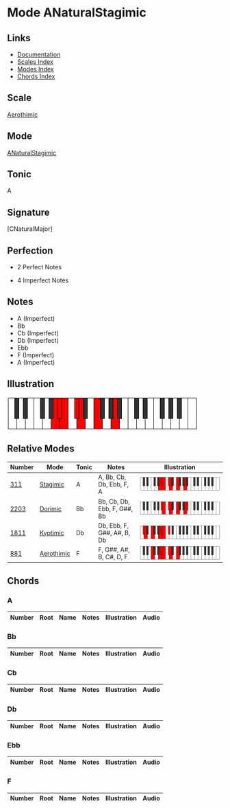 # Mode ANaturalStagimic

## Links

- [Documentation](index.md)
- [Scales Index](Scales.md)
- [Modes Index](Modes.md)
- [Chords Index](Chords.md)

## Scale

[Aerothimic](ScaleAerothimic.md)

## Mode

[ANaturalStagimic](ModeANaturalStagimic.md)

## Tonic

A

## Signature

[CNaturalMajor]

## Perfection

 - 2 Perfect Notes

 - 4 Imperfect Notes

## Notes

- A (Imperfect)
- Bb
- Cb (Imperfect)
- Db (Imperfect)
- Ebb
- F (Imperfect)
- A (Imperfect)

## Illustration

![ANaturalStagimic](ModeANaturalStagimic.png)

## Relative Modes

| Number | Mode | Tonic | Notes | Illustration |
|--------|------|-------|-------|--------------|
| [311](https://ianring.com/musictheory/scales/311) | [Stagimic](ModeStagimic.md) | A | A, Bb, Cb, Db, Ebb, F, A | ![ANaturalStagimic](ModeANaturalStagimic.png) |
| [2203](https://ianring.com/musictheory/scales/2203) | [Dorimic](ModeDorimic.md) | Bb | Bb, Cb, Db, Ebb, F, G##, Bb | ![BFlatDorimic](ModeBFlatDorimic.png) |
| [1811](https://ianring.com/musictheory/scales/1811) | [Kyptimic](ModeKyptimic.md) | Db | Db, Ebb, F, G##, A#, B, Db | ![DFlatKyptimic](ModeDFlatKyptimic.png) |
| [881](https://ianring.com/musictheory/scales/881) | [Aerothimic](ModeAerothimic.md) | F | F, G##, A#, B, C#, D, F | ![FNaturalAerothimic](ModeFNaturalAerothimic.png) |

## Chords

### A

| Number | Root | Name | Notes | Illustration | Audio |
|--------|------|------|-------|--------------|-------|

### Bb

| Number | Root | Name | Notes | Illustration | Audio |
|--------|------|------|-------|--------------|-------|

### Cb

| Number | Root | Name | Notes | Illustration | Audio |
|--------|------|------|-------|--------------|-------|

### Db

| Number | Root | Name | Notes | Illustration | Audio |
|--------|------|------|-------|--------------|-------|

### Ebb

| Number | Root | Name | Notes | Illustration | Audio |
|--------|------|------|-------|--------------|-------|

### F

| Number | Root | Name | Notes | Illustration | Audio |
|--------|------|------|-------|--------------|-------|

